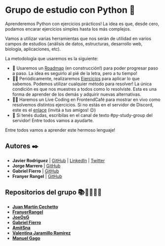 # Grupo de estudio con Python 🐍
Aprenderemos Python con ejercicios prácticos! La idea es que, desde cero, podamos encarar ejercicios simples hasta los más complejos.

Vamos a utilizar varias herramientas que nos serán de utilidad en varios campos de estudios (análisis de datos, estructuras, desarrollo web, biología, aplicaciones, etc).

La metodología que usaremos es la siguiente:
- 🚴 Usaremos un [Roadmap]() (en construcción!) para poder progresar paso a paso. La idea es seguirlo al pié de la letra, pero a tu tiempo!
- 🤸‍♂️ Periódicamente, realizaremos [Ejercicios](https://github.com/JaviCeRodriguez/py-study-group/blob/main/ejercicios.md) para aplicar lo que sabemos. Podemos utilizar cualquier método para resolver! La única condición es que nos muestres a todos como lo resolviste. Esta es una forma de aprender de los demás y adquirir nuevas alternativas.
- 👩‍💻 Haremos un Live Coding en FrontendCafé para mostrar en vivo como resolvemos distintos ejercicios. Si no estás en el servidor de Discord, este es el <a href="https://discord.gg/frontendcafe" target="_blank">enlace</a> (invitá a tus amigos! 😉)
- 🤔 Si tenés dudas, escribilas en el canal de texto #py-study-group del servidor! Entre todos vamos a ayudarte.

Entre todos vamos a aprender este hermoso lenguaje!

## Autores ✒️
- **Javier Rodriguez** | [GitHub](https://github.com/JaviCeRodriguez) | [LinkedIn](https://www.linkedin.com/in/rodriguezjavierc/) | [Twitter](https://twitter.com/javicerodriguez)
- **Jorge Marrero** | [GitHub](https://github.com/jorgemarrero)
- **Gabriel Fierro** | [GitHub](https://github.com/GabrielFierro)
- **Franyer Rangel** | [GitHub](https://github.com/FranyerRangel)

## Repositorios del grupo 📚👨‍🎓👩‍🎓
- [**Juan Martín Cechetto**](https://github.com/jmceche/python_strudy_group)
- [**FranyerRangel**](https://github.com/FranyerRangel/ejercicios-py-study-group)
- [**JoeOsG**](https://github.com/JoeOsG/py-study-group) 
- [**Gabriel Fierro**](https://github.com/GabrielFierro/py-study-group)
- [**AmitSna**](https://github.com/AmitSna/FEC_py_study_group_exercises)
- [**Valentina Jaramillo Ramirez**](https://github.com/valen2510/tasks-py-study-group)
- [**Manuel Gago**](https://github.com/manuel96meg/FEC-py-group)